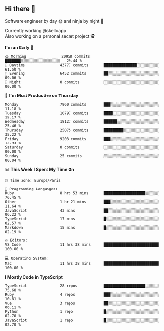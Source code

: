 ## Hi there 👋

Software engineer by day 🌞 and ninja by night 🌝

Currently working @skelloapp <br>
Also working on a personal secret project 🕵️

<!--START_SECTION:waka-->
**I'm an Early 🐤** 

```text
🌞 Morning                20958 commits       ███████░░░░░░░░░░░░░░░░░░   29.44 % 
🌆 Daytime                43777 commits       ███████████████░░░░░░░░░░   61.50 % 
🌃 Evening                6452 commits        ██░░░░░░░░░░░░░░░░░░░░░░░   09.06 % 
🌙 Night                  0 commits           ░░░░░░░░░░░░░░░░░░░░░░░░░   00.00 % 
```
📅 **I'm Most Productive on Thursday** 

```text
Monday                   7960 commits        ███░░░░░░░░░░░░░░░░░░░░░░   11.18 % 
Tuesday                  10797 commits       ████░░░░░░░░░░░░░░░░░░░░░   15.17 % 
Wednesday                18127 commits       ██████░░░░░░░░░░░░░░░░░░░   25.46 % 
Thursday                 25075 commits       █████████░░░░░░░░░░░░░░░░   35.22 % 
Friday                   9203 commits        ███░░░░░░░░░░░░░░░░░░░░░░   12.93 % 
Saturday                 0 commits           ░░░░░░░░░░░░░░░░░░░░░░░░░   00.00 % 
Sunday                   25 commits          ░░░░░░░░░░░░░░░░░░░░░░░░░   00.04 % 
```


📊 **This Week I Spent My Time On** 

```text
🕑︎ Time Zone: Europe/Paris

💬 Programming Languages: 
Ruby                     8 hrs 53 mins       ███████████████████░░░░░░   76.45 % 
Other                    1 hr 21 mins        ███░░░░░░░░░░░░░░░░░░░░░░   11.64 % 
JavaScript               43 mins             ██░░░░░░░░░░░░░░░░░░░░░░░   06.22 % 
TypeScript               17 mins             █░░░░░░░░░░░░░░░░░░░░░░░░   02.57 % 
Markdown                 15 mins             █░░░░░░░░░░░░░░░░░░░░░░░░   02.19 % 

🔥 Editors: 
VS Code                  11 hrs 38 mins      █████████████████████████   100.00 % 

💻 Operating System: 
Mac                      11 hrs 38 mins      █████████████████████████   100.00 % 
```

**I Mostly Code in TypeScript** 

```text
TypeScript               28 repos            ███████████████████░░░░░░   75.68 % 
Ruby                     4 repos             ███░░░░░░░░░░░░░░░░░░░░░░   10.81 % 
Vue                      3 repos             ██░░░░░░░░░░░░░░░░░░░░░░░   08.11 % 
Python                   1 repo              █░░░░░░░░░░░░░░░░░░░░░░░░   02.70 % 
JavaScript               1 repo              █░░░░░░░░░░░░░░░░░░░░░░░░   02.70 % 
```




<!--END_SECTION:waka-->

<!--
**antoinelncl/antoinelncl** is a ✨ _special_ ✨ repository because its `README.md` (this file) appears on your GitHub profile.

Here are some ideas to get you started:

- 🔭 I’m currently working on ...
- 🌱 I’m currently learning ...
- 👯 I’m looking to collaborate on ...
- 🤔 I’m looking for help with ...
- 💬 Ask me about ...
- 📫 How to reach me: ...
- 😄 Pronouns: ...
- ⚡ Fun fact: ...
-->
